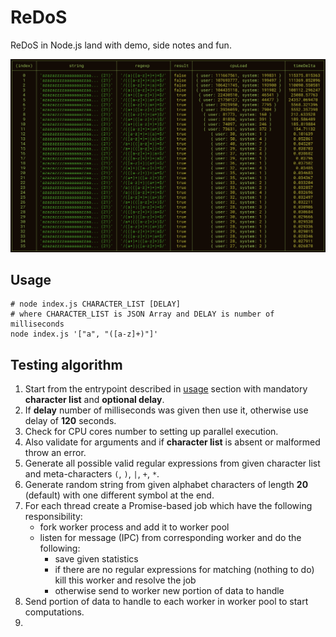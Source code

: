 # ReDoS

ReDoS in Node.js land with demo, side notes and fun.

![screenshot](/assets/images/screenshot.png)

## Usage

```shell
# node index.js CHARACTER_LIST [DELAY]
# where CHARACTER_LIST is JSON Array and DELAY is number of milliseconds
node index.js '["a", "([a-z]+)"]'
```

## Testing algorithm

1. Start from the entrypoint described in [usage](#usage) section with mandatory **character list** and **optional delay**.
2. If **delay** number of milliseconds was given then use it, otherwise use delay of **120** seconds.
3. Check for CPU cores number to setting up parallel execution.
4. Also validate for arguments and if **character list** is absent or malformed throw an error.
5. Generate all possible valid regular expressions from given character list and meta-characters `(`, `)`, `|`, `+`, `*`.
6. Generate random string from given alphabet characters of length **20** (default) with one different symbol at the end.
7. For each thread create a Promise-based job which have the following responsibility:
   - fork worker process and add it to worker pool
   - listen for message (IPC) from corresponding worker and do the following:
     - save given statistics
     - if there are no regular expressions for matching (nothing to do) kill this worker and resolve the job
     - otherwise send to worker new portion of data to handle
8. Send portion of data to handle to each worker in worker pool to start computations.
9. 
